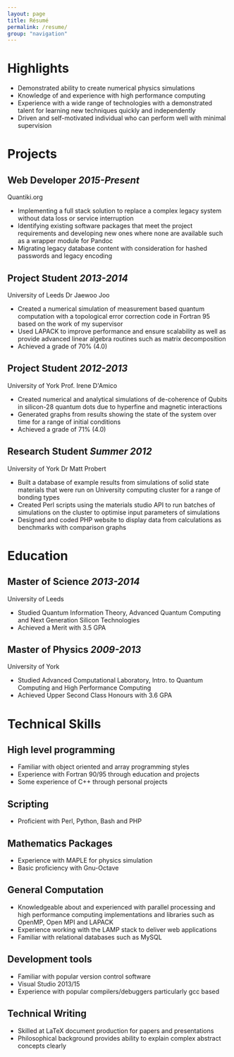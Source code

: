 ```yaml
---
layout: page
title: Résumé
permalink: /resume/
group: "navigation"
---
```

Highlights
========

* Demonstrated ability to create numerical physics simulations
* Knowledge of and experience with high performance computing
* Experience with a wide range of technologies with a demonstrated talent for learning new techniques quickly and independently 
* Driven and self-motivated individual who can perform well with minimal supervision

Projects
========

Web Developer *2015-Present*
----------------------------

<span>Quantiki.org</span>

* Implementing a full stack solution to replace a complex legacy system without data loss or service interruption
* Identifying existing software packages that meet the project requirements and developing new ones where none are available such as a wrapper module for Pandoc
* Migrating legacy database content with consideration for hashed passwords and legacy encoding

Project Student *2013-2014*
---------------------------

<span>University of Leeds</span> <span>Dr Jaewoo Joo</span>

* Created a numerical simulation of measurement based quantum computation with a topological error correction code in Fortran 95 based on the work of my supervisor
* Used LAPACK to improve performance and ensure scalability as well
as provide advanced linear algebra routines such as matrix
decomposition
* Achieved a grade of 70% (4.0)

Project Student *2012-2013*
---------------------------

<span>University of York</span> <span>Prof. Irene D'Amico</span>

* Created numerical and analytical simulations of de-coherence of Qubits in silicon-28 quantum dots due to hyperfine and magnetic interactions
* Generated graphs from results showing the state of the system over time for a range of initial conditions
* Achieved a grade of 71% (4.0)

Research Student *Summer 2012*
------------------------------

<span>University of York</span> <span>Dr Matt Probert</span>

* Built a database of example results from simulations of solid state materials that were run on University computing cluster for a range of bonding types
* Created Perl scripts using the materials studio API to run batches
of simulations on the cluster to optimise input parameters of
simulations
* Designed and coded PHP website to display data from calculations as benchmarks with comparison graphs

Education
=========

Master of Science *2013-2014*
-----------------------------

<span>University of Leeds</span>

* Studied Quantum Information Theory, Advanced Quantum Computing and Next Generation Silicon Technologies
* Achieved a Merit with 3.5 GPA

Master of Physics *2009-2013*
-----------------------------

<span>University of York</span>

* Studied Advanced Computational Laboratory, Intro. to Quantum Computing and High Performance Computing
* Achieved Upper Second Class Honours with 3.6 GPA

Technical Skills
================

High level programming
-----------------------------

* Familiar with object oriented and array programming styles
* Experience with Fortran 90/95 through education and projects
* Some experience of C++ through personal projects

Scripting
-----------------------------

* Proficient with Perl, Python, Bash and PHP

Mathematics Packages
-----------------------------

* Experience with MAPLE for physics simulation
* Basic proficiency with Gnu-Octave

General Computation
-----------------------------

* Knowledgeable about and experienced with parallel processing and high performance computing implementations and libraries such as OpenMP, Open MPI and LAPACK
* Experience working with the LAMP stack to deliver web applications
* Familiar with relational databases such as MySQL

Development tools
-----------------------------

* Familiar with popular version control software
* Visual Studio 2013/15
* Experience with popular compilers/debuggers particularly gcc based

Technical Writing
-----------------------------

* Skilled at LaTeX document production for papers and presentations
* Philosophical background provides ability to explain complex abstract concepts clearly

